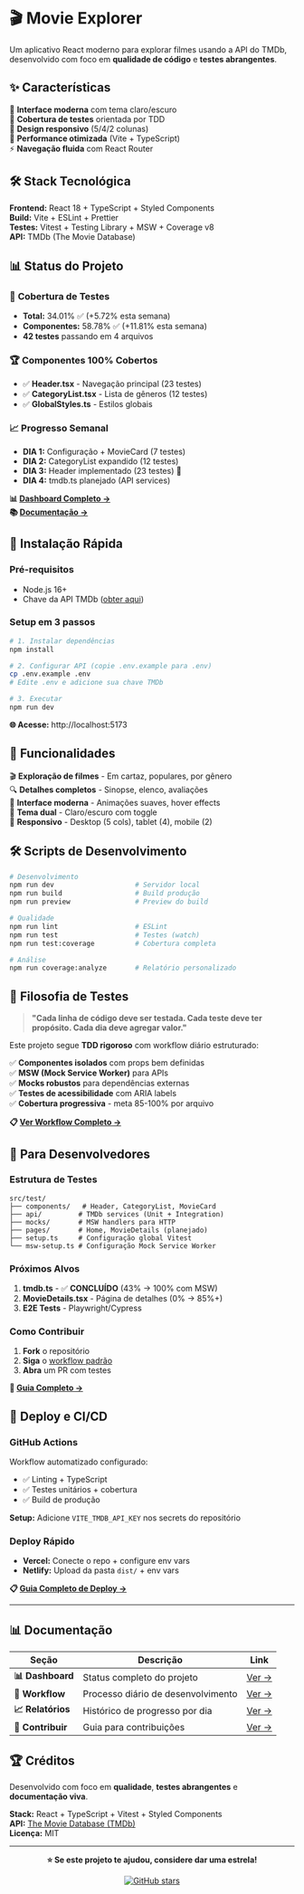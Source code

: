 # 🎬 Movie Explorer

Um aplicativo React moderno para explorar filmes usando a API do TMDb, desenvolvido com foco em **qualidade de código** e **testes abrangentes**.

## ✨ Características

🎯 **Interface moderna** com tema claro/escuro  
🧪 **Cobertura de testes** orientada por TDD  
📱 **Design responsivo** (5/4/2 colunas)  
🚀 **Performance otimizada** (Vite + TypeScript)  
⚡ **Navegação fluida** com React Router

## 🛠️ Stack Tecnológica

**Frontend:** React 18 + TypeScript + Styled Components  
**Build:** Vite + ESLint + Prettier  
**Testes:** Vitest + Testing Library + MSW + Coverage v8  
**API:** TMDb (The Movie Database)

## 📊 Status do Projeto

### 🧪 **Cobertura de Testes**

- **Total:** 34.01% ✅ (+5.72% esta semana)
- **Componentes:** 58.78% ✅ (+11.81% esta semana)
- **42 testes** passando em 4 arquivos

### 🏆 **Componentes 100% Cobertos**

- ✅ **Header.tsx** - Navegação principal (23 testes)
- ✅ **CategoryList.tsx** - Lista de gêneros (12 testes)
- ✅ **GlobalStyles.ts** - Estilos globais

### 📈 **Progresso Semanal**

- **DIA 1:** Configuração + MovieCard (7 testes)
- **DIA 2:** CategoryList expandido (12 testes)
- **DIA 3:** Header implementado (23 testes) 🔄
- **DIA 4:** tmdb.ts planejado (API services)

**📊 [Dashboard Completo →](docs/dashboard/STATUS_DASHBOARD.md)**  
**📚 [Documentação →](docs/)**

## 🚀 Instalação Rápida

### **Pré-requisitos**

- Node.js 16+
- Chave da API TMDb ([obter aqui](https://www.themoviedb.org/))

### **Setup em 3 passos**

```bash
# 1. Instalar dependências
npm install

# 2. Configurar API (copie .env.example para .env)
cp .env.example .env
# Edite .env e adicione sua chave TMDb

# 3. Executar
npm run dev
```

**🌐 Acesse:** http://localhost:5173

## 📱 Funcionalidades

🎬 **Exploração de filmes** - Em cartaz, populares, por gênero  
🔍 **Detalhes completos** - Sinopse, elenco, avaliações  
🎨 **Interface moderna** - Animações suaves, hover effects  
🌙 **Tema dual** - Claro/escuro com toggle  
📱 **Responsivo** - Desktop (5 cols), tablet (4), mobile (2)

## 🛠️ Scripts de Desenvolvimento

```bash
# Desenvolvimento
npm run dev                    # Servidor local
npm run build                  # Build produção
npm run preview                # Preview do build

# Qualidade
npm run lint                   # ESLint
npm run test                   # Testes (watch)
npm run test:coverage          # Cobertura completa

# Análise
npm run coverage:analyze       # Relatório personalizado
```

## 🧪 Filosofia de Testes

> **"Cada linha de código deve ser testada. Cada teste deve ter propósito. Cada dia deve agregar valor."**

Este projeto segue **TDD rigoroso** com workflow diário estruturado:

✅ **Componentes isolados** com props bem definidas  
✅ **MSW (Mock Service Worker)** para APIs  
✅ **Mocks robustos** para dependências externas  
✅ **Testes de acessibilidade** com ARIA labels  
✅ **Cobertura progressiva** - meta 85-100% por arquivo

**📋 [Ver Workflow Completo →](docs/workflow/DAILY_WORKFLOW_STANDARD.md)**

## 🎯 Para Desenvolvedores

### **Estrutura de Testes**

```
src/test/
├── components/   # Header, CategoryList, MovieCard
├── api/         # TMDb services (Unit + Integration)
├── mocks/       # MSW handlers para HTTP
├── pages/       # Home, MovieDetails (planejado)
├── setup.ts     # Configuração global Vitest
└── msw-setup.ts # Configuração Mock Service Worker
```

### **Próximos Alvos**

1. **tmdb.ts** - ✅ **CONCLUÍDO** (43% → 100% com MSW)
2. **MovieDetails.tsx** - Página de detalhes (0% → 85%+)
3. **E2E Tests** - Playwright/Cypress

### **Como Contribuir**

1. **Fork** o repositório
2. **Siga** o [workflow padrão](docs/workflow/DAILY_WORKFLOW_STANDARD.md)
3. **Abra** um PR com testes

**📖 [Guia Completo →](CONTRIBUTING.md)**

## 🚀 Deploy e CI/CD

### **GitHub Actions**

Workflow automatizado configurado:

- ✅ Linting + TypeScript
- ✅ Testes unitários + cobertura
- ✅ Build de produção

**Setup:** Adicione `VITE_TMDB_API_KEY` nos secrets do repositório

### **Deploy Rápido**

- **Vercel:** Conecte o repo + configure env vars
- **Netlify:** Upload da pasta `dist/` + env vars

**📋 [Guia Completo de Deploy →](docs/)**

---

## 📊 Documentação

| Seção             | Descrição                          | Link                                              |
| ----------------- | ---------------------------------- | ------------------------------------------------- |
| **📊 Dashboard**  | Status completo do projeto         | [Ver →](docs/dashboard/STATUS_DASHBOARD.md)       |
| **🔄 Workflow**   | Processo diário de desenvolvimento | [Ver →](docs/workflow/DAILY_WORKFLOW_STANDARD.md) |
| **📈 Relatórios** | Histórico de progresso por dia     | [Ver →](docs/reports/)                            |
| **🤝 Contribuir** | Guia para contribuições            | [Ver →](CONTRIBUTING.md)                          |

## 🏆 Créditos

Desenvolvido com foco em **qualidade**, **testes abrangentes** e **documentação viva**.

**Stack:** React + TypeScript + Vitest + Styled Components  
**API:** [The Movie Database (TMDb)](https://www.themoviedb.org/)  
**Licença:** MIT

---

<div align="center">

**⭐ Se este projeto te ajudou, considere dar uma estrela!**

[![GitHub stars](https://img.shields.io/github/stars/username/movie-explorer?style=social)](https://github.com/username/movie-explorer)

</div>
